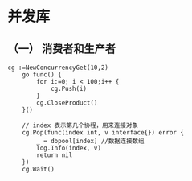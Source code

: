 # 并发库

## （一） 消费者和生产者
    cg :=NewConcurrencyGet(10,2)
    	go func() {
    		for i:=0; i < 100;i++ {
    			cg.Push(i)
    		}
    		cg.CloseProduct()
    	}()
        
        // index 表示第几个协程，用来连接对象
    	cg.Pop(func(index int, v interface{}) error {
        	_ = dbpool[index] //数据连接数组
            log.Info(index, v)
    		return nil
    	})
    	cg.Wait()